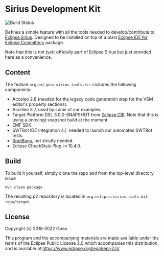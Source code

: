 # Sirius Development Kit

![Build Status](https://github.com/pcdavid/sirius-kit/actions/workflows/build.yml/badge.svg)

Defines a simple feature with all the tools needed to develop/contribute to [Eclipse Sirius](https://www.eclipse.org/).
Designed to be installed on top of a plain [Eclipse IDE for Eclipse Committers](https://www.eclipse.org/downloads/packages/release/2021-12/r/eclipse-ide-eclipse-committers) package.

Note that this is not (yet) officially part of Eclipse Sirius but just provided here as a convenience.

## Content

The feature `org.eclipse.sirius.tools.kit` includes the following components:
* Acceleo 2.8 (needed for the legacy code generation step for the VSM editor's property sections).
* Acceleo 3.7, used by some of our examples.
* Target Platform DSL 3.0.0-SNAPSHOT from [Eclipse CBI](https://github.com/eclipse-cbi/). Note that this is using a (moving) snapshot build at the moment.
* EMF SDK.
* SWTBot IDE Integration 4.1, needed to launch our automated SWTBot tests.
* [SpotBugs](https://spotbugs.github.io/), not strictly needed.
* Eclipse CheckStyle Plug-in 10.4.0.

## Build

To build it yourself, simply clone the repo and from the top-level directory issue

```
mvn clean package
```

The resulting p2 repository is located in `org.eclipse.sirius.tools.kit-repo/target`.

## License

Copyright (c) 2018-2022 Obeo.

This program and the accompanying materials are made available under the terms of the Eclipse Public License 2.0 which accompanies this distribution, and is available at https://www.eclipse.org/legal/epl-2.0/
